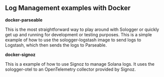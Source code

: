 ## Log Management examples with Docker

**docker-parseable**

This is the most straightforward way to play around with Sologger or quickly get up and running for development or testing purposes.
This is a simple example of how to use the sologger-logstash image to send logs to Logstash, which then sends the logs to Parseable.

**docker-signoz**

This is a example of how to use Signoz to manage Solana logs. It uses the sologger-otel to an OpenTelemetry collector provided by Signoz.